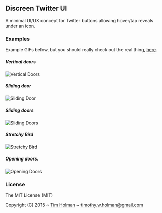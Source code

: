 ## Discreen Twitter UI
A minimal UI/UX concept for Twitter buttons allowing hover/tap reveals under an icon.

### Examples
Example GIFs below, but you should really check out the real thing, [here](http://tholman.com/discreet-twitter-ui/).

##### Vertical doors
![Vertical Doors](http://i.imgur.com/YQGGO3j.gif)

##### Sliding door
![Sliding Door](http://i.imgur.com/XtLWZtn.gif)

##### Sliding doors
![Sliding Doors](http://i.imgur.com/RNeOSDt.gif)

##### Stretchy Bird
![Stretchy Bird](http://i.imgur.com/YUu3HHx.gif)

##### Opening doors.
![Opening Doors](http://i.imgur.com/8JxF08u.gif)

### License
The MIT License (MIT)

Copyright (C) 2015 ~ [Tim Holman](http://tholman.com) ~ timothy.w.holman@gmail.com


